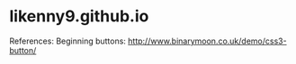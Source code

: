 likenny9.github.io
==================
References:
Beginning buttons: http://www.binarymoon.co.uk/demo/css3-button/